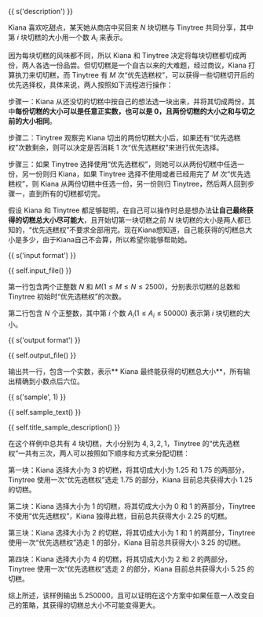 {{ s('description') }}

Kiana 喜欢吃甜点，某天她从商店中买回来 $N$ 块切糕与 Tinytree 共同分享，其中第 $i$ 块切糕的大小用一个数 $A_i$ 来表示。

因为每块切糕的风味都不同，所以 Kiana 和 Tinytree 决定将每块切糕都切成两份，两人各选一份品尝。但切切糕是一个自古以来的大难题，经过商议，Kiana 打算执刀来切切糕，而 Tinytree 有 $M$ 次“优先选糕权”，可以获得一些切糕切开后的优先选择权，具体来说，两人按照如下流程进行操作：

步骤一：Kiana 从还没切的切糕中按自己的想法选一块出来，并将其切成两份，其中**每份切糕的大小可以是任意正实数，也可以是 $0$，且两份切糕的大小之和与切之前的大小相同**。

步骤二：Tinytree 观察完 Kiana 切出的两份切糕大小后，如果还有“优先选糕权”次数剩余，则可以决定是否消耗 $1$ 次“优先选糕权”来进行优先选择。

步骤三：如果 Tinytree 选择使用“优先选糕权”，则她可以从两份切糕中任选一份，另一份则归 Kiana，如果 Tinytree 选择不使用或者已经用完了 $M$ 次“优先选糕权”，则 Kiana 从两份切糕中任选一份，另一份则归 Tinytree，然后两人回到步骤一，直到所有的切糕都切完。

假设 Kiana 和 Tinytree 都足够聪明，在自己可以操作时总是想办法**让自己最终获得的切糕总大小尽可能大**，且开始切第一块切糕之前 $N$ 块切糕的大小是两人都已知的，“优先选糕权”不要求全部用完。现在Kiana想知道，自己能获得的切糕总大小是多少，由于Kiana自己不会算，所以希望你能够帮助她。

{{ s('input format') }}

{{ self.input_file() }}

第一行包含两个正整数 $N$ 和 $M(1\leq M\leq N\leq 2500)$，分别表示切糕的总数和 Tinytree 初始时“优先选糕权”的次数。

第二行包含 $N$ 个正整数，其中第 $i$ 个数 $A_i(1\leq A_i\leq 50000)$ 表示第 $i$ 块切糕的大小。

{{ s('output format') }}

{{ self.output_file() }}

输出共一行，包含一个实数，表示** Kiana 最终能获得的切糕总大小**，所有输出精确到小数点后六位。

{{ s('sample', 1) }}

{{ self.sample_text() }}

{{ self.title_sample_description() }}

在这个样例中总共有 $4$ 块切糕，大小分别为 $4,3,2,1$，Tinytree 的“优先选糕权”一共有三次，两人可以按照如下顺序和方式来分配切糕：

第一块：Kiana 选择大小为 $3$ 的切糕，将其切成大小为 $1.25$ 和 $1.75$ 的两部分，Tinytree 使用一次“优先选糕权”选走 $1.75$ 的部分，Kiana 目前总共获得大小 $1.25$ 的切糕。

第二块：Kiana 选择大小为 $1$ 的切糕，将其切成大小为 $0$ 和 $1$ 的两部分，Tinytree 不使用“优先选糕权”，Kiana 独得此糕，目前总共获得大小 $2.25$ 的切糕。

第三块：Kiana 选择大小为 $2$ 的切糕，将其切成大小为 $1$ 和 $1$ 的两部分，Tinytree 使用一次“优先选糕权”选走 $1$ 的部分，Kiana 目前总共获得大小 $3.25$ 的切糕。

第四块：Kiana 选择大小为 $4$ 的切糕，将其切成大小为 $2$ 和 $2$ 的两部分，Tinytree 使用一次“优先选糕权”选走 $2$ 的部分，Kiana 目前总共获得大小 $5.25$ 的切糕。

综上所述，该样例输出 $5.250000$，且可以证明在这个方案中如果任意一人改变自己的策略，其获得的切糕总大小不可能变得更大。
